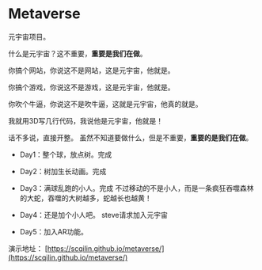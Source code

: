 # Metaverse
元宇宙项目。

什么是元宇宙？这不重要，**重要是我们在做**。

你搞个网站，你说这不是网站，这是元宇宙，他就是。

你搞个游戏，你说这不是游戏，这是元宇宙，他就是。

你吹个牛逼，你说这不是吹牛逼，这就是元宇宙，他真的就是。

我就用3D写几行代码，我说他是元宇宙，他就是！

话不多说，直接开整。
虽然不知道要做什么，但是不重要，**重要的是我们在做**。

- Day1：整个球，放点树。完成

- Day2：树加生长动画。完成

- Day3：满球乱跑的小人。完成
  不过移动的不是小人，而是一条疯狂吞噬森林的大蛇，吞噬的大树越多，蛇越长也越黄！

- Day4：还是加个小人吧。 
  steve请求加入元宇宙
  
- Day5：加入AR功能。
  
演示地址： [https://scqilin.github.io/metaverse/](https://scqilin.github.io/metaverse/)

